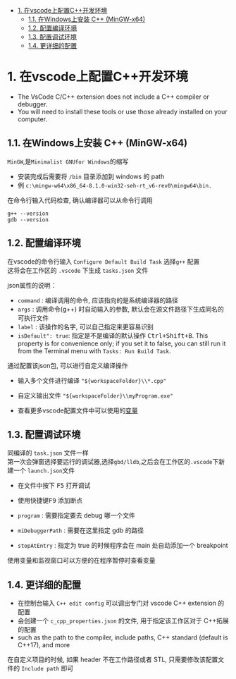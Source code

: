 - [1. 在vscode上配置C++开发环境](#1-在vscode上配置c开发环境)
  - [1.1. 在Windows上安装 C++ (MinGW-x64)](#11-在windows上安装-c-mingw-x64)
  - [1.2. 配置编译环境](#12-配置编译环境)
  - [1.3. 配置调试环境](#13-配置调试环境)
  - [1.4. 更详细的配置](#14-更详细的配置)
# 1. 在vscode上配置C++开发环境

* The VsCode C/C++ extension does not include a C++ compiler or debugger.
* You will need to install these tools or use those already installed on your computer.


## 1.1. 在Windows上安装 C++ (MinGW-x64)

`MinGW`,是`Minimalist GNUfor Windows`的缩写  

* 安装完成后需要将 `/bin` 目录添加到 windows 的 path
* 例 `c:\mingw-w64\x86_64-8.1.0-win32-seh-rt_v6-rev0\mingw64\bin.`

在命令行输入代码检查, 确认编译器可以从命令行调用
```
g++ --version
gdb --version
```


## 1.2. 配置编译环境

在vscode的命令行输入 `Configure Default Build Task` 选择`g++` 配置  
这将会在工作区的 `.vscode` 下生成 `tasks.json` 文件  

json属性的说明：
* `command` : 编译调用的命令, 应该指向的是系统编译器的路径
* `args`    : 调用命令(g++) 时自动输入的参数, 默认会在源文件路径下生成同名的可执行文件
* `label`   : 该操作的名字, 可以自己指定来更容易识别
* `isDefault": true`: 指定是不是编译的默认操作 <kbd>Ctrl+Shift+B</kbd>. 
  This property is for convenience only; if you set it to false, you can still run it from the Terminal menu with `Tasks: Run Build Task`.

通过配置该json包, 可以进行自定义编译操作
* 输入多个文件进行编译 `"${workspaceFolder}\\*.cpp"`
* 自定义输出文件 `"${workspaceFolder}\\myProgram.exe"`


* 查看更多vscode配置文件中可以使用的[变量](https://code.visualstudio.com/docs/editor/variables-reference)


## 1.3. 配置调试环境

同编译的 `task.json` 文件一样  
第一次会弹窗选择要运行的调试器,选择`gbd/lldb`,之后会在工作区的`.vscode`下新建一个 `launch.json`文件  

* 在文件中按下 <kbd>F5</kbd> 打开调试  
* 使用快捷键<kbd>F9</kbd> 添加断点  

* `program`     : 需要指定要去 debug 哪一个文件
* `miDebuggerPath` : 需要在这里指定 gdb 的路径  
* `stopAtEntry` : 指定为 true 的时候程序会在 main 处自动添加一个 breakpoint  

使用变量和监视窗口可以方便的在程序暂停时查看变量  


## 1.4. 更详细的配置

* 在控制台输入 `C++ edit config` 可以调出专门对 vscode C++ extension 的配置
* 会创建一个 `c_cpp_properties.json` 的文件, 用于指定该工作区对于 C++拓展的配置
* such as the path to the compiler, include paths, C++ standard (default is C++17), and more

在自定义项目的时候, 如果 header 不在工作路径或者 STL, 只需要修改该配置文件的 `Include path` 即可  

